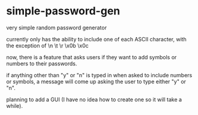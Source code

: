 # simple-password-gen
very simple random password generator

currently only has the ability to include one of each ASCII character,  with the exception of \n \t \r \x0b \x0c

now, there is a feature that asks users if they want to add symbols or numbers to their passwords.

if anything other than "y" or "n" is typed in when asked to include numbers or symbols, a message will come up asking the user to type either "y" or "n".

planning to add a GUI (I have no idea how to create one so it will take a while).
